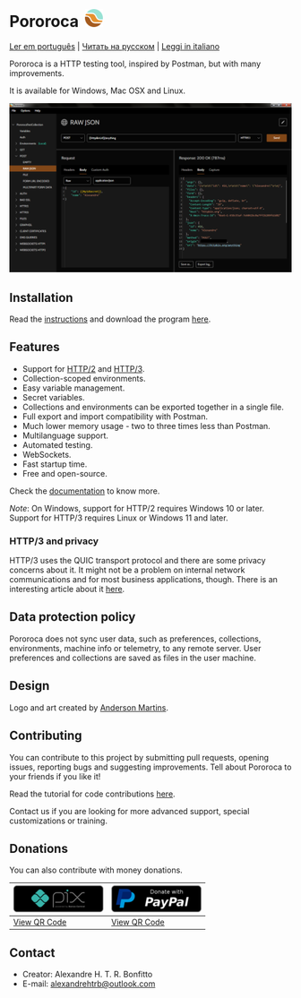  <h1>Pororoca <img style="margin: 4px 0 0 4px" height="32" src="pororoca.png" alt="Pororoca Logo"/></h1>

[Ler em português](README_pt.md) | [Читать на русском](README_ru.md) | [Leggi in italiano](README_it.md)

Pororoca is a HTTP testing tool, inspired by Postman, but with many improvements.

It is available for Windows, Mac OSX and Linux.

![ExampleScreen](./misc/example_screen_en.png)

## Installation

Read the [instructions](https://pororoca.io/docs/installation) and download the program [here](https://github.com/alexandrehtrb/Pororoca/releases).

## Features

* Support for [HTTP/2](https://http2.github.io/) and [HTTP/3](https://developers.cloudflare.com/http3/).
* Collection-scoped environments.
* Easy variable management.
* Secret variables.
* Collections and environments can be exported together in a single file.
* Full export and import compatibility with Postman.
* Much lower memory usage - two to three times less than Postman.
* Multilanguage support.
* Automated testing.
* WebSockets.
* Fast startup time.
* Free and open-source.

Check the [documentation](https://pororoca.io/docs/) to know more.

*Note*: On Windows, support for HTTP/2 requires Windows 10 or later. Support for HTTP/3 requires Linux or Windows 11 and later.

### HTTP/3 and privacy

HTTP/3 uses the QUIC transport protocol and there are some privacy concerns about it. It might not be a problem on internal network communications and for most business applications, though. There is an interesting article about it [here](https://svs.informatik.uni-hamburg.de/publications/2019/2019-02-26-Sy-PET_Symposium-A_QUIC_Look_at_Web_Tracking.pdf).

## Data protection policy

Pororoca does not sync user data, such as preferences, collections, environments, machine info or telemetry, to any remote server. User preferences and collections are saved as files in the user machine.

## Design

Logo and art created by [Anderson Martins](https://www.behance.net/am-dsgn).

## Contributing

You can contribute to this project by submitting pull requests, opening issues, reporting bugs and suggesting improvements. Tell about Pororoca to your friends if you like it!

Read the tutorial for code contributions [here](CONTRIBUTING.md).

Contact us if you are looking for more advanced support, special customizations or training.

## Donations

You can also contribute with money donations.

| ![DonateWithPix](./misc/pix_botao_doacao.png) | [![DonateWithPayPal](./misc/paypal_donation_button.png)](https://www.paypal.com/donate/?hosted_button_id=NUADRWF3WNYQ2) |
|--|--|
| [View QR Code](./misc/pix_doacao_qr_code.png) | [View QR Code](./misc/paypal_donation_qr_code.png) |

## Contact

* Creator: Alexandre H. T. R. Bonfitto
* E-mail: alexandrehtrb@outlook.com